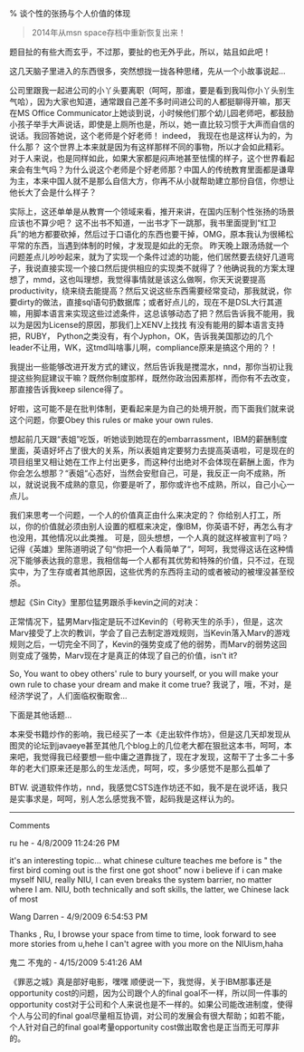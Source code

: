 % 谈个性的张扬与个人价值的体现

> 2014年从msn space存档中重新恢复出来！

题目扯的有些大而玄乎，不过那，要扯的也无外乎此，所以，姑且如此吧！

这几天脑子里进入的东西很多，突然想拢一拢各种思绪，先从一个小故事说起...


公司里跟我一起进公司的小丫头要离职（呵呵，那谁，要是看到我叫你小丫头别生气哈），因为大家也知道，通常跟自己差不多时间进公司的人都挺聊得开嘛，那天在MS Office Communicator上她谈到说，小时候他们那个幼儿园老师吧，都鼓励小孩子举手大声说话，即使是上厕所也是，所以，她一直比较习惯于大声而自信的说话。我回答她说，这个老师是个好老师！ indeed， 我现在也是这样认为的，为什么那？ 这个世界上本来就是因为有这样那样不同的事物，所以才会如此精彩。对于人来说，也是同样如此，如果大家都是闷声地甚至怯懦的样子，这个世界看起来会有生气吗？为什么说这个老师是个好老师那？中国人的传统教育里面都是谦卑为主，本来中国人就不是那么自信大方，你再不从小就帮助建立那份自信，你想让他长大了会是什么样子？


实际上，这还单单是从教育一个领域来看，推开来讲，在国内压制个性张扬的场景应该也不算少吧？ 这不出书不知道，一出书才下一跳那，我书里面提到“红卫兵”的地方都要砍掉，然后过于口语化的东西也要干掉，OMG，原本我认为很稀松平常的东西，当遇到体制的时候，才发现是如此的无奈。 昨天晚上跟汤炀就一个问题差点儿吵吵起来，就为了实现一个条件过滤的功能，他们居然要去绕好几道弯子，我说直接实现一个接口然后提供相应的实现类不就得了？他确说我的方案太理想了，mmd，这也叫理想，我觉得事情就是该这么做啊，你天天说要提高productivity，绕来绕去能提高？然后又说这些东西需要经常变动，那我就说，你要dirty的做法，直接sql语句扔数据库；或者好点儿的，现在不是DSL大行其道嘛，用脚本语言来实现这些过滤条件，这总该够动态了把？然后告诉我不能用，我以为是因为License的原因，那我们上XENV上找找 有没有能用的脚本语言支持把，RUBY， Python之类没有，有个Jyphon，OK，告诉我美国那边的几个leader不让用，WK，这tmd叫啥事儿啊，compliance原来是搞这个用的？！


我提出一些能够改进开发方式的建议，然后告诉我是搅混水，nnd，那你当初让我提这些狗屁建议干嘛？既然你制度那样，既然你政治因素那样，而你有不去改变，那直接告诉我keep silence得了。


好啦，这可能不是在批判体制，更看起来是为自己的处境开脱，而下面我们就来说这个问题，你要Obey this rules or make your own rules.


想起前几天跟“表姐”吃饭，听她谈到她现在的embarrassment，IBM的薪酬制度里面，英语好坏占了很大的关系，所以表姐肯定要努力去提高英语啦，可是现在的项目组里又相让她在工作上付出更多，而这种付出绝对不会体现在薪酬上面，作为你会怎么想那？“表姐“心态好，当然会安慰自己，可是，我反正一向不成熟，所以，就说说我不成熟的意见，你要是听了，那你或许也不成熟，所以，自己小心一点儿。


我们来思考一个问题，一个人的价值真正由什么来决定的？ 你给别人打工，所以，你的价值就必须由别人设置的框框来决定，像IBM，你英语不好，再怎么有才也没用，其他情况以此类推。 可是，回头想想，一个人真的就这样被宣判了吗？ 记得《英雄》里陈道明说了句“你把一个人看简单了“，呵呵，我觉得这话在这种情况下能够表达我的意思，我相信每一个人都有其优势和特殊的价值，只不过，在现实中，为了生存或者其他原因，这些优秀的东西将主动的或者被动的被埋没甚至绞杀。

想起《Sin City》里那位猛男跟杀手kevin之间的对决：

正常情况下，猛男Marv指定是玩不过Kevin的（号称天生的杀手），但是，这次Marv接受了上次的教训，学会了自己去制定游戏规则，当Kevin落入Marv的游戏规则之后，一切完全不同了，Kevin的强势变成了他的弱势，而Marv的弱势这回则变成了强势，Marv现在才是真正的体现了自己的价值，isn't it?

So, You want to obey others' rule to bury yourself, or you will make your own rule to chase your dream and make it come true?   我说了，哦，不对，是经济学说了，人们面临权衡取舍...

下面是其他话题...

本来受书籍炒作的影响，我已经买了一本《走出软件作坊》，但是这几天却发现从图灵的论坛到javaeye甚至其他几个blog上的几位老大都在狠批这本书，呵呵，本来吧，我觉得我已经要想一些中庸之道靠拢了，现在才发现，这帮干了士多二十多年的老大们原来还是那么的生龙活虎，呵呵，哎，多少感觉不是那么孤单了


BTW. 说道软件作坊，nnd，我感觉CSTS连作坊还不如，我不是在说坏话，我只是实事求是，呵呵，别人怎么感觉我不管，起码我是这样认为的。


----------------------------------------------


Comments

ru he - 4/8/2009 11:24:26 PM

it's an interesting topic...
what chinese culture teaches me before is " the first bird coming out is the first one got shoot"
now i believe if i can make myself NIU, really NIU, I can even breaks the system barrier, no matter where I am.
NIU, both technically and soft skills, the latter, we Chinese lack of most

Wang Darren - 4/9/2009 6:54:53 PM

Thanks , Ru, I browse your space from time to time, look forward to see more stories from u,hehe
I can't agree with you more on the NIUism,haha

鬼二 不鬼的 - 4/15/2009 5:41:26 AM

《罪恶之城》真是部好电影，嘿嘿
顺便说一下，我觉得，关于IBM那事还是opportunity cost的问题，因为公司跟个人的final goal不一样，所以同一件事的opportunity cost对于公司和个人来说也是不一样的。如果公司能改进制度，使得个人与公司的final goal尽量相互协调，对公司的发展会有很大帮助；如若不能，个人针对自己的final goal考量opportunity cost做出取舍也是正当而无可厚非的。